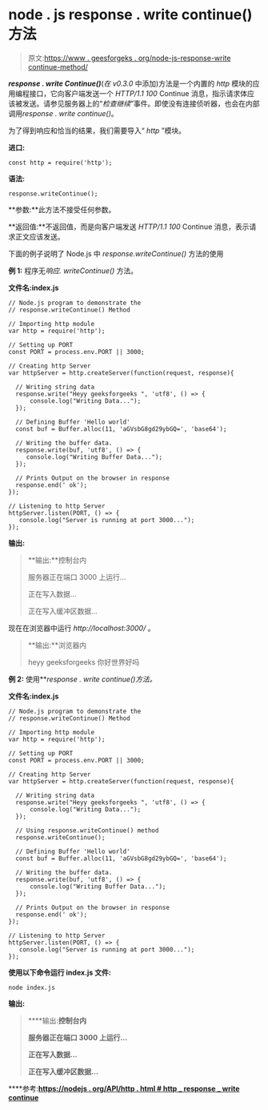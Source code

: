# node . js response . write continue()方法

> 原文:[https://www . geesforgeks . org/node-js-response-write continue-method/](https://www.geeksforgeeks.org/node-js-response-writecontinue-method/)

***response . write Continue()***(*在 v0.3.0* 中添加)方法是一个内置的 *http* 模块的应用编程接口，它向客户端发送一个 *HTTP/1.1 100* Continue 消息，指示请求体应该被发送。请参见服务器上的“*检查继续*”事件。即使没有连接侦听器，也会在内部调用*response . write continue()*。

为了得到响应和恰当的结果，我们需要导入“ *http* ”模块。

**进口:**

```
const http = require('http');

```

**语法:**

```
response.writeContinue();

```

**参数:**此方法不接受任何参数。

**返回值:**不返回值，而是向客户端发送 *HTTP/1.1 100* Continue 消息，表示请求正文应该发送。

下面的例子说明了 Node.js 中 *response.writeContinue()* 方法的使用

**例 1:** 程序无*响应. writeContinue()* 方法。

**文件名:index.js**

```
// Node.js program to demonstrate the 
// response.writeContinue() Method

// Importing http module
var http = require('http');

// Setting up PORT
const PORT = process.env.PORT || 3000;

// Creating http Server
var httpServer = http.createServer(function(request, response){

  // Writing string data
  response.write("Heyy geeksforgeeks ", 'utf8', () => {
      console.log("Writing Data...");
  });

  // Defining Buffer 'Hello world'
  const buf = Buffer.alloc(11, 'aGVsbG8gd29ybGQ=', 'base64');

  // Writing the buffer data.
  response.write(buf, 'utf8', () => {
     console.log("Writing Buffer Data...");
  });

  // Prints Output on the browser in response
  response.end(' ok');
});

// Listening to http Server
httpServer.listen(PORT, () => {
   console.log("Server is running at port 3000...");
});
```

**输出:**

> **输出:**控制台内
> 
> 服务器正在端口 3000 上运行…
> 
> 正在写入数据…
> 
> 正在写入缓冲区数据…

现在在浏览器中运行 *http://localhost:3000/* 。

> **输出:**浏览器内
> 
> heyy geeksforgeeks 你好世界好吗

**例 2:** 使用***response . write continue()*方法。**

****文件名:index.js****

```
// Node.js program to demonstrate the 
// response.writeContinue() Method

// Importing http module
var http = require('http');

// Setting up PORT
const PORT = process.env.PORT || 3000;

// Creating http Server
var httpServer = http.createServer(function(request, response){

  // Writing string data
  response.write("Heyy geeksforgeeks ", 'utf8', () => {
      console.log("Writing Data...");  
  });

  // Using response.writeContinue() method
  response.writeContinue();

  // Defining Buffer 'Hello world'
  const buf = Buffer.alloc(11, 'aGVsbG8gd29ybGQ=', 'base64');

  // Writing the buffer data.
  response.write(buf, 'utf8', () => {
      console.log("Writing Buffer Data...");
  });

  // Prints Output on the browser in response
  response.end(' ok');
});

// Listening to http Server
httpServer.listen(PORT, () => {
   console.log("Server is running at port 3000...");
});
```

**使用以下命令运行 **index.js** 文件:**

```
node index.js
```

****输出:****

> ****输出:**控制台内**
> 
> **服务器正在端口 3000 上运行…**
> 
> **正在写入数据…**
> 
> **正在写入缓冲区数据…**

****参考:**[https://nodejs . org/API/http . html # http _ response _ write continue](https://nodejs.org/api/http.html#http_response_writecontinue)**